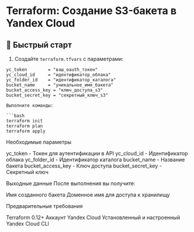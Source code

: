 # Terraform: Создание S3-бакета в Yandex Cloud

## 🚀 Быстрый старт

1. Создайте `terraform.tfvars` с параметрами:
```hcl
yc_token        = "ваш_oauth_токен"
yc_cloud_id     = "идентификатор_облака"
yc_folder_id    = "идентификатор_каталога"
bucket_name     = "уникальное_имя_бакета"
bucket_access_key = "ключ_доступа_s3" 
bucket_secret_key = "секретный_ключ_s3"

Выполните команды:

```bash
terraform init
terraform plan
terraform apply
```

Необходимые параметры

yc_token - Токен для аутентификации в API
yc_cloud_id - Идентификатор облака
yc_folder_id - Идентификатор каталога
bucket_name - Название бакета
bucket_access_key - Ключ доступа
bucket_secret_key - Секретный ключ

Выходные данные
После выполнения вы получите:

Имя созданного бакета
Доменное имя для доступа к хранилищу

Предварительные требования

Terraform 0.12+
Аккаунт Yandex Cloud
Установленный и настроенный Yandex Cloud CLI
